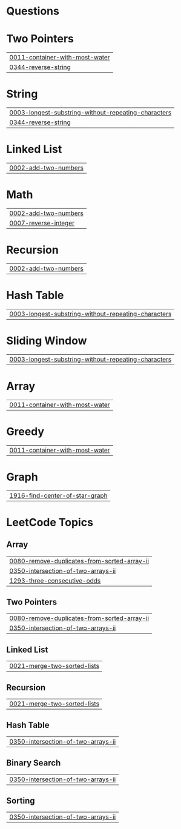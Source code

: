# Questions


# Two Pointers
|  |
| ------- |
| [0011-container-with-most-water](https://github.com/AshrafAlii/Questions/tree/master/0011-container-with-most-water) |
| [0344-reverse-string](https://github.com/AshrafAlii/Questions/tree/master/0344-reverse-string) |
# String
|  |
| ------- |
| [0003-longest-substring-without-repeating-characters](https://github.com/AshrafAlii/Questions/tree/master/0003-longest-substring-without-repeating-characters) |
| [0344-reverse-string](https://github.com/AshrafAlii/Questions/tree/master/0344-reverse-string) |
# Linked List
|  |
| ------- |
| [0002-add-two-numbers](https://github.com/AshrafAlii/Questions/tree/master/0002-add-two-numbers) |
# Math
|  |
| ------- |
| [0002-add-two-numbers](https://github.com/AshrafAlii/Questions/tree/master/0002-add-two-numbers) |
| [0007-reverse-integer](https://github.com/AshrafAlii/Questions/tree/master/0007-reverse-integer) |
# Recursion
|  |
| ------- |
| [0002-add-two-numbers](https://github.com/AshrafAlii/Questions/tree/master/0002-add-two-numbers) |
# Hash Table
|  |
| ------- |
| [0003-longest-substring-without-repeating-characters](https://github.com/AshrafAlii/Questions/tree/master/0003-longest-substring-without-repeating-characters) |
# Sliding Window
|  |
| ------- |
| [0003-longest-substring-without-repeating-characters](https://github.com/AshrafAlii/Questions/tree/master/0003-longest-substring-without-repeating-characters) |
# Array
|  |
| ------- |
| [0011-container-with-most-water](https://github.com/AshrafAlii/Questions/tree/master/0011-container-with-most-water) |
# Greedy
|  |
| ------- |
| [0011-container-with-most-water](https://github.com/AshrafAlii/Questions/tree/master/0011-container-with-most-water) |
# Graph
|  |
| ------- |
| [1916-find-center-of-star-graph](https://github.com/AshrafAlii/Questions/tree/master/1916-find-center-of-star-graph) |
<!---LeetCode Topics Start-->
# LeetCode Topics
## Array
|  |
| ------- |
| [0080-remove-duplicates-from-sorted-array-ii](https://github.com/AshrafAlii/Questions/tree/master/0080-remove-duplicates-from-sorted-array-ii) |
| [0350-intersection-of-two-arrays-ii](https://github.com/AshrafAlii/Questions/tree/master/0350-intersection-of-two-arrays-ii) |
| [1293-three-consecutive-odds](https://github.com/AshrafAlii/Questions/tree/master/1293-three-consecutive-odds) |
## Two Pointers
|  |
| ------- |
| [0080-remove-duplicates-from-sorted-array-ii](https://github.com/AshrafAlii/Questions/tree/master/0080-remove-duplicates-from-sorted-array-ii) |
| [0350-intersection-of-two-arrays-ii](https://github.com/AshrafAlii/Questions/tree/master/0350-intersection-of-two-arrays-ii) |
## Linked List
|  |
| ------- |
| [0021-merge-two-sorted-lists](https://github.com/AshrafAlii/Questions/tree/master/0021-merge-two-sorted-lists) |
## Recursion
|  |
| ------- |
| [0021-merge-two-sorted-lists](https://github.com/AshrafAlii/Questions/tree/master/0021-merge-two-sorted-lists) |
## Hash Table
|  |
| ------- |
| [0350-intersection-of-two-arrays-ii](https://github.com/AshrafAlii/Questions/tree/master/0350-intersection-of-two-arrays-ii) |
## Binary Search
|  |
| ------- |
| [0350-intersection-of-two-arrays-ii](https://github.com/AshrafAlii/Questions/tree/master/0350-intersection-of-two-arrays-ii) |
## Sorting
|  |
| ------- |
| [0350-intersection-of-two-arrays-ii](https://github.com/AshrafAlii/Questions/tree/master/0350-intersection-of-two-arrays-ii) |
<!---LeetCode Topics End-->